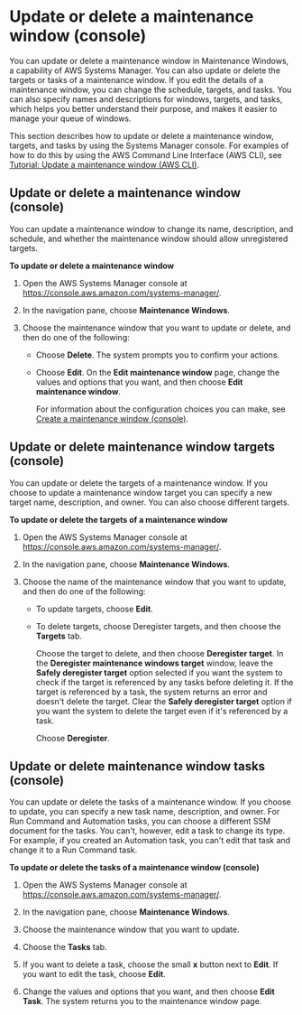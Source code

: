 # Update or delete a maintenance window \(console\)<a name="sysman-maintenance-update"></a>

You can update or delete a maintenance window in Maintenance Windows, a capability of AWS Systems Manager\. You can also update or delete the targets or tasks of a maintenance window\. If you edit the details of a maintenance window, you can change the schedule, targets, and tasks\. You can also specify names and descriptions for windows, targets, and tasks, which helps you better understand their purpose, and makes it easier to manage your queue of windows\.

This section describes how to update or delete a maintenance window, targets, and tasks by using the Systems Manager console\. For examples of how to do this by using the AWS Command Line Interface \(AWS CLI\), see [Tutorial: Update a maintenance window \(AWS CLI\)](maintenance-windows-cli-tutorials-update.md)\. 

## Update or delete a maintenance window \(console\)<a name="sysman-maintenance-update-mw"></a>

You can update a maintenance window to change its name, description, and schedule, and whether the maintenance window should allow unregistered targets\.

**To update or delete a maintenance window**

1. Open the AWS Systems Manager console at [https://console\.aws\.amazon\.com/systems\-manager/](https://console.aws.amazon.com/systems-manager/)\.

1. In the navigation pane, choose **Maintenance Windows**\. 

1. Choose the maintenance window that you want to update or delete, and then do one of the following:
   + Choose **Delete**\. The system prompts you to confirm your actions\. 
   + Choose **Edit**\. On the **Edit maintenance window** page, change the values and options that you want, and then choose **Edit maintenance window**\.

     For information about the configuration choices you can make, see [Create a maintenance window \(console\)](sysman-maintenance-create-mw.md)\.

## Update or delete maintenance window targets \(console\)<a name="sysman-maintenance-update-target"></a>

You can update or delete the targets of a maintenance window\. If you choose to update a maintenance window target you can specify a new target name, description, and owner\. You can also choose different targets\. 

**To update or delete the targets of a maintenance window**

1. Open the AWS Systems Manager console at [https://console\.aws\.amazon\.com/systems\-manager/](https://console.aws.amazon.com/systems-manager/)\.

1. In the navigation pane, choose **Maintenance Windows**\. 

1. Choose the name of the maintenance window that you want to update, and then do one of the following:
   + To update targets, choose **Edit**\.
   + To delete targets, choose Deregister targets, and then choose the **Targets** tab\.

     Choose the target to delete, and then choose **Deregister target**\. In the **Deregister maintenance windows target** window, leave the **Safely deregister target** option selected if you want the system to check if the target is referenced by any tasks before deleting it\. If the target is referenced by a task, the system returns an error and doesn't delete the target\. Clear the **Safely deregister target** option if you want the system to delete the target even if it's referenced by a task\.

     Choose **Deregister**\.

## Update or delete maintenance window tasks \(console\)<a name="sysman-maintenance-update-tasks"></a>

You can update or delete the tasks of a maintenance window\. If you choose to update, you can specify a new task name, description, and owner\. For Run Command and Automation tasks, you can choose a different SSM document for the tasks\. You can't, however, edit a task to change its type\. For example, if you created an Automation task, you can't edit that task and change it to a Run Command task\. 

**To update or delete the tasks of a maintenance window \(console\)**

1. Open the AWS Systems Manager console at [https://console\.aws\.amazon\.com/systems\-manager/](https://console.aws.amazon.com/systems-manager/)\.

1. In the navigation pane, choose **Maintenance Windows**\. 

1. Choose the maintenance window that you want to update\.

1. Choose the **Tasks** tab\.

1. If you want to delete a task, choose the small **x** button next to **Edit**\. If you want to edit the task, choose **Edit**\.

1. Change the values and options that you want, and then choose **Edit Task**\. The system returns you to the maintenance window page\.